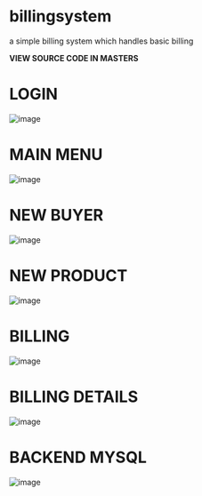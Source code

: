 # billingsystem
a simple billing system which handles basic billing 



**VIEW SOURCE CODE IN MASTERS**
# LOGIN
![image](https://github.com/pradeepde8910/billingsystem/assets/127439048/ae03ec41-d6a2-4126-a74b-a147fc5eba05)
# MAIN MENU
![image](https://github.com/pradeepde8910/billingsystem/assets/127439048/c9212474-5c71-44a8-9a0d-9c861d92e723)
# NEW BUYER 
![image](https://github.com/pradeepde8910/billingsystem/assets/127439048/8d324b7e-3fb3-4f75-95c6-7fd482006069)
# NEW PRODUCT
![image](https://github.com/pradeepde8910/billingsystem/assets/127439048/68dee1e8-6723-43ee-a127-1c48df14809c)
# BILLING 
![image](https://github.com/pradeepde8910/billingsystem/assets/127439048/8ab5823e-4e29-4da1-b98f-7752b3b588ed)
# BILLING DETAILS 
![image](https://github.com/pradeepde8910/billingsystem/assets/127439048/dfee0b1b-0e3d-4a21-ae57-e0e6105e7c44)
# BACKEND MYSQL 
![image](https://github.com/pradeepde8910/billingsystem/assets/127439048/6736e65a-7f82-4a80-86cc-f45b1751ec89)

